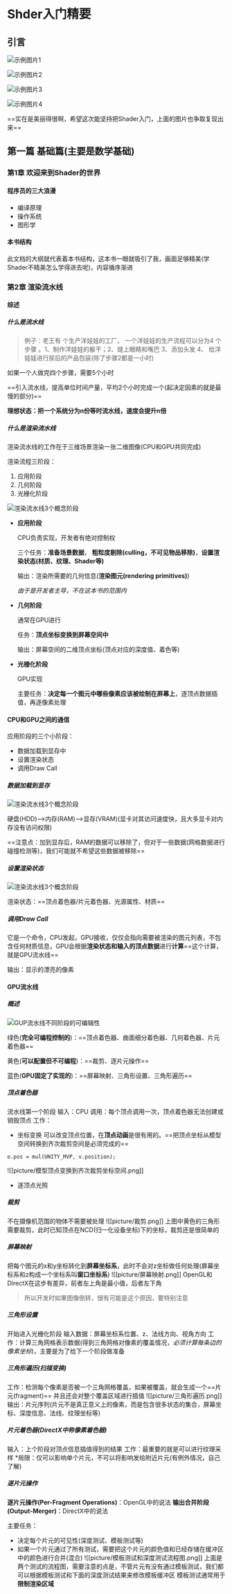 # Shder入门精要

## 引言

![示例图片1](picture/示例图片1.png)

![示例图片2](picture/示例图片2.png)

![示例图片3](picture/示例图片3.png)

![示例图片4](picture/示例图片4.png)

==实在是美丽得很啊，希望这次能坚持把Shader入门，上面的图片也争取复现出来==

## 第一篇 基础篇(主要是数学基础)

### 第1章 欢迎来到Shader的世界

#### 程序员的三大浪漫

- 编译原理
- 操作系统
- 图形学

#### 本书结构

此文档的大纲就代表着本书结构，这本书一眼就吸引了我，画面足够精美(学Shader不精美怎么学得进去呢)，内容循序渐进

### 第2章 渲染流水线

#### 综述

##### 什么是流水线

> 例子：老王有 个生产洋娃娃的工厂， 一个洋娃娃的生产流程可以分为4
> 个步骤 。1、制作洋娃娃的躯干；2、缝上眼睛和嘴巴 3、添加头发 4、
> 给洋娃娃进行尿后的产品包装(除了步骤2都是一小时)

如果一个人做完四个步骤，需要5个小时

==引入流水线，提高单位时间产量，平均2个小时完成一个(起决定因素的就是最慢的部分)==

**理想状态：把一个系统分为n份等时流水线，速度会提升n倍**

##### 什么是渲染流水线

渲染流水线的工作在于三维场景渲染一张二维图像(CPU和GPU共同完成)

渲染流程三阶段：

1. 应用阶段
2. 几何阶段
3. 光栅化阶段

![渲染流水线3个概念阶段](picture/渲染流水线3个概念阶段.png)

- **应用阶段**

  CPU负责实现，开发者有绝对控制权

  三个任务：**准备场景数据**， **粗粒度剔除(culling，不可见物品移除)**，**设置渲染状态(材质、纹理、Shader等)**

  输出：渲染所需要的几何信息(**渲染图元(rendering primitives)**)

  *由于是开发者主导，不在这本书的范围内*


- **几何阶段**

  通常在GPU进行

  任务：**顶点坐标变换到屏幕空间中**

  输出：屏幕空间的二维顶点坐标(顶点对应的深度值、着色等)


- **光栅化阶段**

  GPU实现

  主要任务：**决定每一个图元中哪些像素应该被绘制在屏幕上**，逐顶点数据插值，再逐像素处理

#### CPU和GPU之间的通信

应用阶段的三个小阶段：

- 数据加载到显存中
- 设置渲染状态
- 调用Draw Call

##### 数据加载到显存

![渲染流水线3个概念阶段](picture/数据加载到显存.png)

硬盘(HDD)——>内存(RAM)——>显存(VRAM)(显卡对其访问速度快，且大多显卡对内存没有访问权限)

==注意点：加到显存后，RAM的数据可以移除了，但对于一些数据(网格数据进行碰撞检测等)，我们可能就不希望这些数据被移除==

##### 设置渲染状态

![渲染流水线3个概念阶段](picture/同一渲染状态的三个图.png)

渲染状态：==顶点着色器/片元着色器、光源属性、材质==

##### 调用Draw Call

它是一个命令，CPU发起，GPU接收，仅仅会指向需要被渲染的图元列表，不包含任何材质信息，GPU会根据**渲染状态和输入的顶点数据**进行**计算**==这个计算，就是GPU流水线==

输出：显示的漂亮的像素

#### GPU流水线

##### 概述

![GUP流水线不同阶段的可编辑性](picture/GUP流水线不同阶段的可编辑性.png)

绿色(**完全可编程控制的**)：==顶点着色器、曲面细分着色器、几何着色器、片元着色器==

黄色(**可以配置但不可编程**)：==裁剪、逐片元操作==

蓝色(**GPU固定了实现的**)：==屏幕映射、三角形设置、三角形遍历==

##### 顶点着色器

流水线第一个阶段
输入：CPU
调用：每个顶点调用一次，顶点着色器无法创建或销毁顶点
工作：
- 坐标变换
可以改变顶点位置，在**顶点动画**是很有用的。==把顶点坐标从模型空间转换到齐次裁剪空间是必须完成的==
```shader
o.pos = mul(UNITY_MVP, v.position);
```
![[picture/模型顶点变换到齐次裁剪坐标空间.png]]
- 逐顶点光照

##### 裁剪

不在摄像机范围的物体不需要被处理
![[picture/裁剪.png]]
上图中黄色的三角形需要裁剪，此时已知顶点在NCD(归一化设备坐标)下的坐标，裁剪还是很简单的

##### 屏幕映射

把每个图元的x和y坐标转化到**屏幕坐标系**，此时不会对z坐标做任何处理(屏幕坐标系和z构成一个坐标系叫**窗口坐标系**)
![[picture/屏幕映射.png]]
OpenGL和DirectX在这步有差异，前者左上角是最小值，后者左下角
>所以开发时如果图像倒转，很有可能是这个原因，要特别注意

##### 三角形设置

开始进入光栅化阶段
输入数据：屏幕坐标系位置、z、法线方向、视角方向
工作：计算三角网格表示数据(得到三角网格对像素的覆盖情况，*必须计算每条边的像素坐标*)，主要是为了给下一个阶段做准备

##### 三角形遍历(扫描变换)

工作：检测每个像素是否被一个三角网格覆盖，如果被覆盖，就会生成一个==片元(fragment)==
并且还会对整个覆盖区域进行插值
![[picture/三角形遍历.png]]
输出：片元序列(片元不是真正意义上的像素，而是包含很多状态的集合，屏幕坐标、深度信息、法线、纹理坐标等)

##### 片元着色器(DirectX中称像素着色器)

输入：上个阶段对顶点信息插值得到的结果
工作：最重要的就是可以进行纹理采样
*局限：仅可以影响单个片元，不可以将影响发给附近片元(有例外情况，自己了解)

##### 逐片元操作

**逐片元操作(Per-Fragment Operations)**：OpenGL中的说法
**输出合并阶段(Output-Merger)**：DirectX中的说法

主要任务：
- 决定每个片元的可见性(深度测试、模板测试等)
- 如果一个片元通过了所有测试，需要把这个片元的颜色值和已经存储在缓冲区中的颜色进行合并(混合)
![[picture/模板测试和深度测试流程图.png]]
上面是两个测试的流程图，需要注意的点是，不管片元有没有通过模板测试，我们都可以根据模板测试和下面的深度测试结果来修改模板缓冲区
模板测试通常用于**限制渲染区域**


